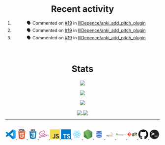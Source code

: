<div align="center">

# Recent activity
  
<!--START_SECTION:activity-->
1. 🗣 Commented on [#19](https://github.com/IllDepence/anki_add_pitch_plugin/issues/19) in [IllDepence/anki_add_pitch_plugin](https://github.com/IllDepence/anki_add_pitch_plugin)
2. 🗣 Commented on [#19](https://github.com/IllDepence/anki_add_pitch_plugin/issues/19) in [IllDepence/anki_add_pitch_plugin](https://github.com/IllDepence/anki_add_pitch_plugin)
3. 🗣 Commented on [#19](https://github.com/IllDepence/anki_add_pitch_plugin/issues/19) in [IllDepence/anki_add_pitch_plugin](https://github.com/IllDepence/anki_add_pitch_plugin)
<!--END_SECTION:activity-->

<br />

# Stats

<a href="#"><img align="center" src="https://github-readme-stats.vercel.app/api/wakatime?username=@ithelor&theme=dracula" /></a>

<a href="#"><img align="center" src="https://github-readme-stats.vercel.app/api?username=ithelor&hide=stars&count_private=true&show_icons=true&theme=dracula" /></a>

<a href="#"><img align="center" src="https://github-readme-stats.vercel.app/api/top-langs/?username=ithelor&exclude_repo=TelegramTranslatorBot,DiseaseAnalysisTool,TimezoneConverter,wp&layout=compact&theme=dracula" /></a>

<a href="https://github.com/ithelor/princess-app">
  <img align="center" src="https://github-readme-stats.vercel.app/api/pin/?username=ithelor&repo=princess-app&show_owner=true&theme=dracula" />
</a>
<a href="https://github.com/ithelor/num-cloud-app">
  <img align="center" src="https://github-readme-stats.vercel.app/api/pin/?username=ithelor&repo=num-cloud-app&show_owner=true&theme=dracula" />
</a>

<br />
  
---

<br />

<a href="#">

<img alt="Visual Studio Code" width="32px" src="https://raw.githubusercontent.com/github/explore/80688e429a7d4ef2fca1e82350fe8e3517d3494d/topics/visual-studio-code/visual-studio-code.png" />
<img alt="HTML5" width="32px" src="https://raw.githubusercontent.com/github/explore/80688e429a7d4ef2fca1e82350fe8e3517d3494d/topics/html/html.png" />
<img alt="CSS3" width="32px" src="https://raw.githubusercontent.com/github/explore/80688e429a7d4ef2fca1e82350fe8e3517d3494d/topics/css/css.png" />
<img alt="Sass" width="32px" src="https://raw.githubusercontent.com/github/explore/80688e429a7d4ef2fca1e82350fe8e3517d3494d/topics/sass/sass.png" />
<img alt="JavaScript" width="32px" src="https://raw.githubusercontent.com/github/explore/80688e429a7d4ef2fca1e82350fe8e3517d3494d/topics/javascript/javascript.png" />
<img alt="TypeScript" width="32px" src="https://raw.githubusercontent.com/github/explore/80688e429a7d4ef2fca1e82350fe8e3517d3494d/topics/typescript/typescript.png" />
<img alt="React" width="32px" src="https://raw.githubusercontent.com/github/explore/80688e429a7d4ef2fca1e82350fe8e3517d3494d/topics/react/react.png" />
<img alt="Node.js" width="32px" src="https://raw.githubusercontent.com/github/explore/80688e429a7d4ef2fca1e82350fe8e3517d3494d/topics/nodejs/nodejs.png" />
<img alt="SQL" width="32px" src="https://raw.githubusercontent.com/github/explore/80688e429a7d4ef2fca1e82350fe8e3517d3494d/topics/sql/sql.png" />
<img alt="MySQL" width="32px" src="https://raw.githubusercontent.com/github/explore/80688e429a7d4ef2fca1e82350fe8e3517d3494d/topics/mysql/mysql.png" />
<img alt="MongoDB" width="32px" src="https://raw.githubusercontent.com/github/explore/80688e429a7d4ef2fca1e82350fe8e3517d3494d/topics/mongodb/mongodb.png" />
<img alt="Git" width="32px" src="https://raw.githubusercontent.com/github/explore/80688e429a7d4ef2fca1e82350fe8e3517d3494d/topics/git/git.png" />
<img alt="GitHub" width="32px" src="https://raw.githubusercontent.com/github/explore/78df643247d429f6cc873026c0622819ad797942/topics/github/github.png" />
<img alt="Terminal" width="32px" src="https://raw.githubusercontent.com/github/explore/80688e429a7d4ef2fca1e82350fe8e3517d3494d/topics/terminal/terminal.png" />

</a>

<div>